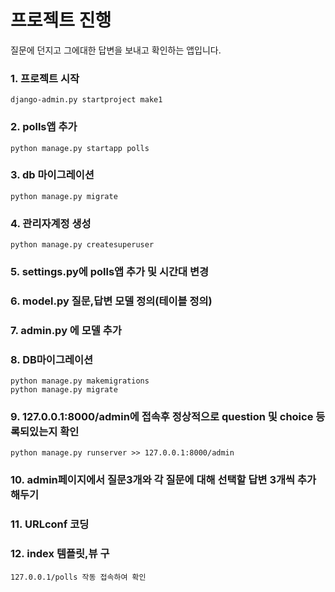# 프로젝트 진행
질문에 던지고 그에대한 답변을 보내고 확인하는 앱입니다.

### 1. 프로젝트 시작
    django-admin.py startproject make1
### 2. polls앱 추가
    python manage.py startapp polls
### 3. db 마이그레이션
    python manage.py migrate
### 4. 관리자계정 생성
    python manage.py createsuperuser
### 5. settings.py에 polls앱 추가 및 시간대 변경
### 6. model.py 질문,답변 모델 정의(테이블 정의)
### 7. admin.py 에 모델 추가
### 8. DB마이그레이션
    python manage.py makemigrations
    python manage.py migrate
### 9. 127.0.0.1:8000/admin에 접속후 정상적으로 question 및 choice 등록되있는지 확인
    python manage.py runserver >> 127.0.0.1:8000/admin
### 10. admin페이지에서 질문3개와 각 질문에 대해 선택할 답변 3개씩 추가해두기
### 11. URLconf 코딩
### 12. index 템플릿,뷰 구
    127.0.0.1/polls 작동 접속하여 확인